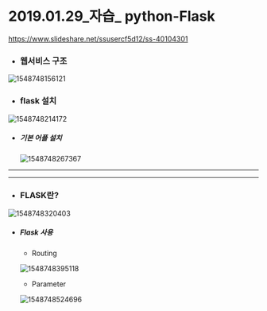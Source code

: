 # 2019.01.29_자습_ python-Flask

https://www.slideshare.net/ssusercf5d12/ss-40104301

- ### 웹서비스 구조

![1548748156121](C:\Users\student\AppData\Roaming\Typora\typora-user-images\1548748156121.png)



- ### flask 설치

![1548748214172](C:\Users\student\AppData\Roaming\Typora\typora-user-images\1548748214172.png)



- ##### 기본 어플 설치

  ![1548748267367](C:\Users\student\AppData\Roaming\Typora\typora-user-images\1548748267367.png)

  

---

---



- ### FLASK란?

![1548748320403](C:\Users\student\AppData\Roaming\Typora\typora-user-images\1548748320403.png)



- ##### Flask 사용

  - Routing

  ![1548748395118](C:\Users\student\AppData\Roaming\Typora\typora-user-images\1548748395118.png)

  

  - Parameter

  ![1548748524696](C:\Users\student\AppData\Roaming\Typora\typora-user-images\1548748524696.png)




